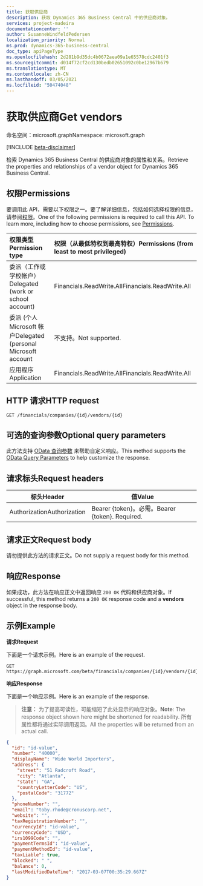 ```yaml
---
title: 获取供应商
description: 获取 Dynamics 365 Business Central 中的供应商对象。
services: project-madeira
documentationcenter: ''
author: SusanneWindfeldPedersen
localization_priority: Normal
ms.prod: dynamics-365-business-central
doc_type: apiPageType
ms.openlocfilehash: 2d281b9d35dc4b0672aea09a1e65578cdc2401f3
ms.sourcegitcommit: d014f72cf2cd130bedb02651092c0be12967b679
ms.translationtype: MT
ms.contentlocale: zh-CN
ms.lasthandoff: 03/05/2021
ms.locfileid: "50474048"
---
```

# <a name="get-vendors"></a><span data-ttu-id="44208-103">获取供应商</span><span class="sxs-lookup"><span data-stu-id="44208-103">Get vendors</span></span>

<span data-ttu-id="44208-104">命名空间：microsoft.graph</span><span class="sxs-lookup"><span data-stu-id="44208-104">Namespace: microsoft.graph</span></span>

[!INCLUDE [beta-disclaimer](../../includes/beta-disclaimer.md)]

<span data-ttu-id="44208-105">检索 Dynamics 365 Business Central 的供应商对象的属性和关系。</span><span class="sxs-lookup"><span data-stu-id="44208-105">Retrieve the properties and relationships of a vendor object for Dynamics 365 Business Central.</span></span>

## <a name="permissions"></a><span data-ttu-id="44208-106">权限</span><span class="sxs-lookup"><span data-stu-id="44208-106">Permissions</span></span>
<span data-ttu-id="44208-p101">要调用此 API，需要以下权限之一。要了解详细信息，包括如何选择权限的信息，请参阅[权限](/graph/permissions-reference)。</span><span class="sxs-lookup"><span data-stu-id="44208-p101">One of the following permissions is required to call this API. To learn more, including how to choose permissions, see [Permissions](/graph/permissions-reference).</span></span>

|<span data-ttu-id="44208-109">权限类型</span><span class="sxs-lookup"><span data-stu-id="44208-109">Permission type</span></span> |<span data-ttu-id="44208-110">权限（从最低特权到最高特权）</span><span class="sxs-lookup"><span data-stu-id="44208-110">Permissions (from least to most privileged)</span></span>|
|:---------------|:------------------------------------------|
|<span data-ttu-id="44208-111">委派（工作或学校帐户）</span><span class="sxs-lookup"><span data-stu-id="44208-111">Delegated (work or school account)</span></span>|<span data-ttu-id="44208-112">Financials.ReadWrite.All</span><span class="sxs-lookup"><span data-stu-id="44208-112">Financials.ReadWrite.All</span></span> |
|<span data-ttu-id="44208-113">委派 (个人 Microsoft 帐户</span><span class="sxs-lookup"><span data-stu-id="44208-113">Delegated (personal Microsoft account</span></span>|<span data-ttu-id="44208-114">不支持。</span><span class="sxs-lookup"><span data-stu-id="44208-114">Not supported.</span></span>|
|<span data-ttu-id="44208-115">应用程序</span><span class="sxs-lookup"><span data-stu-id="44208-115">Application</span></span>|<span data-ttu-id="44208-116">Financials.ReadWrite.All</span><span class="sxs-lookup"><span data-stu-id="44208-116">Financials.ReadWrite.All</span></span>|

## <a name="http-request"></a><span data-ttu-id="44208-117">HTTP 请求</span><span class="sxs-lookup"><span data-stu-id="44208-117">HTTP request</span></span>

```http
GET /financials/companies/{id}/vendors/{id}
```

## <a name="optional-query-parameters"></a><span data-ttu-id="44208-118">可选的查询参数</span><span class="sxs-lookup"><span data-stu-id="44208-118">Optional query parameters</span></span>
<span data-ttu-id="44208-119">此方法支持 [OData 查询参数](/graph/query-parameters) 来帮助自定义响应。</span><span class="sxs-lookup"><span data-stu-id="44208-119">This method supports the [OData Query Parameters](/graph/query-parameters) to help customize the response.</span></span>

## <a name="request-headers"></a><span data-ttu-id="44208-120">请求标头</span><span class="sxs-lookup"><span data-stu-id="44208-120">Request headers</span></span>
|<span data-ttu-id="44208-121">标头</span><span class="sxs-lookup"><span data-stu-id="44208-121">Header</span></span>|<span data-ttu-id="44208-122">值</span><span class="sxs-lookup"><span data-stu-id="44208-122">Value</span></span>|
|------|-----|
|<span data-ttu-id="44208-123">Authorization</span><span class="sxs-lookup"><span data-stu-id="44208-123">Authorization</span></span>  |<span data-ttu-id="44208-p102">Bearer {token}。必需。</span><span class="sxs-lookup"><span data-stu-id="44208-p102">Bearer {token}. Required.</span></span> |

## <a name="request-body"></a><span data-ttu-id="44208-126">请求正文</span><span class="sxs-lookup"><span data-stu-id="44208-126">Request body</span></span>
<span data-ttu-id="44208-127">请勿提供此方法的请求正文。</span><span class="sxs-lookup"><span data-stu-id="44208-127">Do not supply a request body for this method.</span></span>

## <a name="response"></a><span data-ttu-id="44208-128">响应</span><span class="sxs-lookup"><span data-stu-id="44208-128">Response</span></span>
<span data-ttu-id="44208-129">如果成功，此方法在响应正文中返回响应 `200 OK` 代码和供应商对象。</span><span class="sxs-lookup"><span data-stu-id="44208-129">If successful, this method returns a `200 OK` response code and a **vendors** object in the response body.</span></span>

## <a name="example"></a><span data-ttu-id="44208-130">示例</span><span class="sxs-lookup"><span data-stu-id="44208-130">Example</span></span>

<span data-ttu-id="44208-131">**请求**</span><span class="sxs-lookup"><span data-stu-id="44208-131">**Request**</span></span>

<span data-ttu-id="44208-132">下面是一个请求示例。</span><span class="sxs-lookup"><span data-stu-id="44208-132">Here is an example of the request.</span></span>
```http
GET https://graph.microsoft.com/beta/financials/companies/{id}/vendors/{id}
```

<span data-ttu-id="44208-133">**响应**</span><span class="sxs-lookup"><span data-stu-id="44208-133">**Response**</span></span>

<span data-ttu-id="44208-134">下面是一个响应示例。</span><span class="sxs-lookup"><span data-stu-id="44208-134">Here is an example of the response.</span></span> 

> <span data-ttu-id="44208-135">**注意：** 为了提高可读性，可能缩短了此处显示的响应对象。</span><span class="sxs-lookup"><span data-stu-id="44208-135">**Note**: The response object shown here might be shortened for readability.</span></span> <span data-ttu-id="44208-136">所有属性都将通过实际调用返回。</span><span class="sxs-lookup"><span data-stu-id="44208-136">All the properties will be returned from an actual call.</span></span>

```json
{
  "id": "id-value",
  "number": "40000",
  "displayName": "Wide World Importers",
  "address": {
    "street": "51 Radcroft Road",
    "city": "Atlanta",
    "state": "GA",
    "countryLetterCode": "US",
    "postalCode": "31772"
  },
  "phoneNumber": "",
  "email": "toby.rhode@cronuscorp.net",
  "website": "",
  "taxRegistrationNumber": "",
  "currencyId": "id-value",
  "currencyCode": "USD",
  "irs1099Code": "",
  "paymentTermsId": "id-value",
  "paymentMethodId": "id-value",
  "taxLiable": true,
  "blocked": " ",
  "balance": 0,
  "lastModifiedDateTime": "2017-03-07T00:35:29.667Z"
}
```




